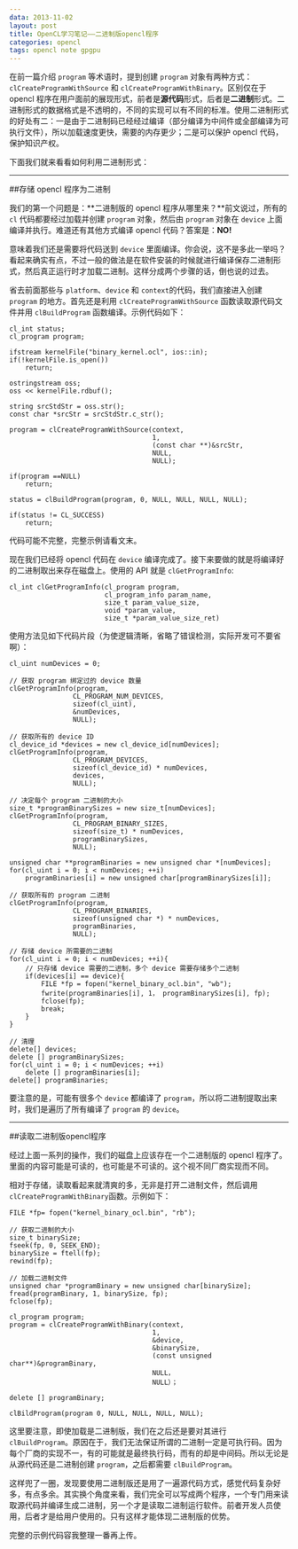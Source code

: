 ```yaml
---
data: 2013-11-02
layout: post
title: OpenCL学习笔记——二进制版opencl程序
categories: opencl
tags: opencl note gpgpu
---
```


在前一篇介绍 `program` 等术语时，提到创建 `program` 对象有两种方式： `clCreateProgramWithSource` 和 `clCreateProgramWithBinary`。区别仅在于 opencl 程序在用户面前的展现形式，前者是**源代码**形式，后者是**二进制**形式。二进制形式的数据格式是不透明的，不同的实现可以有不同的标准。使用二进制形式的好处有二：一是由于二进制码已经经过编译（部分编译为中间件或全部编译为可执行文件），所以加载速度更快，需要的内存更少；二是可以保护 opencl 代码，保护知识产权。

下面我们就来看看如何利用二进制形式：

--------------------------

##存储 opencl 程序为二进制


我们的第一个问题是：**二进制版的 opencl 程序从哪里来？**前文说过，所有的 `cl` 代码都要经过加载并创建 `program` 对象，然后由 `program` 对象在 `device` 上面编译并执行。难道还有其他方式编译 opencl 代码？答案是：**NO!**

意味着我们还是需要将代码送到 `device` 里面编译。你会说，这不是多此一举吗？看起来确实有点，不过一般的做法是在软件安装的时候就进行编译保存二进制形式，然后真正运行时才加载二进制。这样分成两个步骤的话，倒也说的过去。

省去前面那些与 `platform`、`device` 和 `context`的代码，我们直接进入创建 `program` 的地方。首先还是利用 `clCreateProgramWithSource` 函数读取源代码文件并用 `clBuildProgram` 函数编译。示例代码如下：

	cl_int status;
	cl_program program;

	ifstream kernelFile("binary_kernel.ocl", ios::in);
	if(!kernelFile.is_open())
		return;

	ostringstream oss;
	oss << kernelFile.rdbuf();

	string srcStdStr = oss.str();
	const char *srcStr = srcStdStr.c_str();

	program = clCreateProgramWithSource(context, 
										1, 
										(const char **)&srcStr,
										NULL,
										NULL);

	if(program ==NULL)
		return;
	
	status = clBuildProgram(program, 0, NULL, NULL, NULL, NULL);

	if(status != CL_SUCCESS)
		return;


代码可能不完整，完整示例请看文末。

现在我们已经将 opencl 代码在 `device` 编译完成了。接下来要做的就是将编译好的二进制取出来存在磁盘上。使用的 API 就是 `clGetProgramInfo`:

	cl_int clGetProgramInfo(cl_program program,
							cl_program_info param_name,
							size_t param_value_size,
							void *param_value,
							size_t *param_value_size_ret)

使用方法见如下代码片段（为使逻辑清晰，省略了错误检测，实际开发可不要省啊）：

	cl_uint numDevices = 0;

	// 获取 program 绑定过的 device 数量
	clGetProgramInfo(program,
					CL_PROGRAM_NUM_DEVICES,
					sizeof(cl_uint),
					&numDevices,
					NULL);

	// 获取所有的 device ID
	cl_device_id *devices = new cl_device_id[numDevices];
	clGetProgramInfo(program,
					CL_PROGRAM_DEVICES,
					sizeof(cl_device_id) * numDevices,
					devices,
					NULL);

	// 决定每个 program 二进制的大小
	size_t *programBinarySizes = new size_t[numDevices];
	clGetProgramInfo(program,
					CL_PROGRAM_BINARY_SIZES,
					sizeof(size_t) * numDevices,
					programBinarySizes,
					NULL);

	unsigned char **programBinaries = new unsigned char *[numDevices];
	for(cl_uint i = 0; i < numDevices; ++i)
		programBinaries[i] = new unsigned char[programBinarySizes[i]];

	// 获取所有的 program 二进制
	clGetProgramInfo(program,
					CL_PROGRAM_BINARIES,
					sizeof(unsigned char *) * numDevices,
					programBinaries,
					NULL);

	// 存储 device 所需要的二进制
	for(cl_uint i = 0; i < numDevices; ++i){
		// 只存储 device 需要的二进制，多个 device 需要存储多个二进制
		if(devices[i] == device){
			FILE *fp = fopen("kernel_binary_ocl.bin", "wb"); 
			fwrite(programBinaries[i], 1， programBinarySizes[i], fp);
			fclose(fp);
			break;
		}
	}

	// 清理
	delete[] devices;
	delete [] programBinarySizes;
	for(cl_uint i = 0; i < numDevices; ++i)
		delete [] programBinaries[i];
	delete[] programBinaries;

要注意的是，可能有很多个 `device` 都编译了 `program`，所以将二进制提取出来时，我们是遍历了所有编译了 `program` 的 `device`。

----------------------------

##读取二进制版opencl程序


经过上面一系列的操作，我们的磁盘上应该存在一个二进制版的 opencl 程序了。里面的内容可能是可读的，也可能是不可读的。这个视不同厂商实现而不同。

相对于存储，读取看起来就清爽的多，无非是打开二进制文件，然后调用  `clCreateProgramWithBinary`函数。示例如下：

	FILE *fp= fopen("kernel_binary_ocl.bin", "rb");

	// 获取二进制的大小
	size_t binarySize;
	fseek(fp, 0, SEEK_END);
	binarySize = ftell(fp);
	rewind(fp);

	// 加载二进制文件
	unsigned char *programBinary = new unsigned char[binarySize];
	fread(programBinary, 1, binarySize, fp);
	fclose(fp);

	cl_program program;
	program = clCreateProgramWithBinary(context,
										1,
										&device,
										&binarySize,
										(const unsigned char**)&programBinary,
										NULL，
										NULL）；

	delete [] programBinary;

	clBildProgram(program 0, NULL, NULL, NULL, NULL);


这里要注意，即使加载是二进制版，我们在之后还是要对其进行 `clBuildProgram`。原因在于，我们无法保证所谓的二进制一定是可执行码。因为每个厂商的实现不一，有的可能就是最终执行码，而有的却是中间码。所以无论是从源代码还是二进制创建 `program`，之后都需要 `clBuildProgram`。

这样兜了一圈，发现要使用二进制版还是用了一遍源代码方式，感觉代码复杂好多，有点多余。其实换个角度来看，我们完全可以写成两个程序，一个专门用来读取源代码并编译生成二进制，另一个才是读取二进制运行软件。前者开发人员使用，后者才是给用户使用的。只有这样才能体现二进制版的优势。

完整的示例代码容我整理一番再上传。
